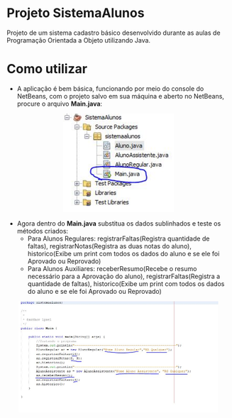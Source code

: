# Projeto SistemaAlunos
Projeto de um sistema cadastro básico desenvolvido durante as aulas de Programação Orientada a Objeto utilizando Java.

# Como utilizar
- A aplicação é bem básica, funcionando por meio do console do NetBeans, com o projeto salvo em sua máquina e aberto no NetBeans, procure o arquivo **Main.java**:

<p align="center">
    <img src="images/printmain.JPG" width="250">
</p>

- Agora dentro do **Main.java** substitua os dados sublinhados e teste os métodos criados: 
    - Para Alunos Regulares: registrarFaltas(Registra quantidade de faltas), registrarNotas(Registra as duas notas do aluno), historico(Exibe um print com todos os dados do aluno e se ele foi Aprovado ou Reprovado)
    - Para Alunos Auxiliares: receberResumo(Recebe o resumo necessário para a Aprovação do aluno), registrarFaltas(Registra a quantidade de faltas), historico(Exibe um print com todos os dados do aluno e se ele foi Aprovado ou Reprovado)
<p align="center">
    <img src="images/printtestando.JPG" width="450">
</p>

